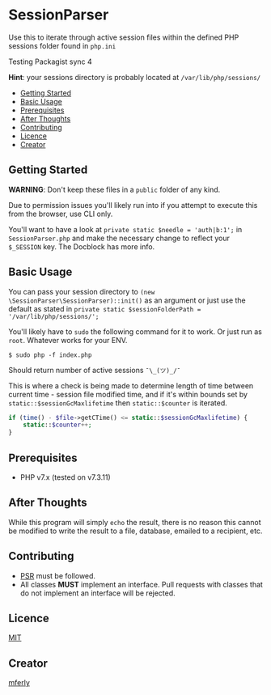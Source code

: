 # SessionParser
Use this to iterate through active session files within the defined PHP sessions folder found in `php.ini`

Testing Packagist sync 4

**Hint**: your sessions directory is probably located at `/var/lib/php/sessions/`

* [Getting Started](#getting-started)
* [Basic Usage](#basic-usage)
* [Prerequisites](#prerequisites)
* [After Thoughts](#after-thoughts)
* [Contributing](#contributing)
* [Licence](#licence)
* [Creator](#creator)

## Getting Started

**WARNING**: Don't keep these files in a `public` folder of any kind.

Due to permission issues you'll likely run into if you attempt to execute this from the browser, use CLI only.

You'll want to have a look at `private static $needle = 'auth|b:1';` in `SessionParser.php` and make the necessary change to reflect your `$_SESSION` key. The Docblock has more info.

## Basic Usage

You can pass your session directory to `(new \SessionParser\SessionParser)::init()` as an argument or just use the default as stated in `private static $sessionFolderPath = '/var/lib/php/sessions/';`

You'll likely have to `sudo` the following command for it to work. Or just run as `root`. Whatever works for your ENV.

`$ sudo php -f index.php`

Should return number of active sessions `¯\_(ツ)_/¯`

This is where a check is being made to determine length of time between current time - session file modified time, and if it's within bounds set by `static::$sessionGcMaxlifetime` then `static::$counter` is iterated.
```php
if (time() - $file->getCTime() <= static::$sessionGcMaxlifetime) {
    static::$counter++;
}
```

## Prerequisites
* PHP v7.x (tested on v7.3.11)

## After Thoughts
While this program will simply `echo` the result, there is no reason this cannot be modified to write the result to a file, database, emailed to a recipient, etc.

## Contributing
* [PSR](https://www.php-fig.org/) must be followed.
* All classes **MUST** implement an interface. Pull requests with classes that do not implement an interface will be rejected.

## Licence
[MIT](https://opensource.org/licenses/MIT)

## Creator
[mferly](https://www.reddit.com/user/mferly)
